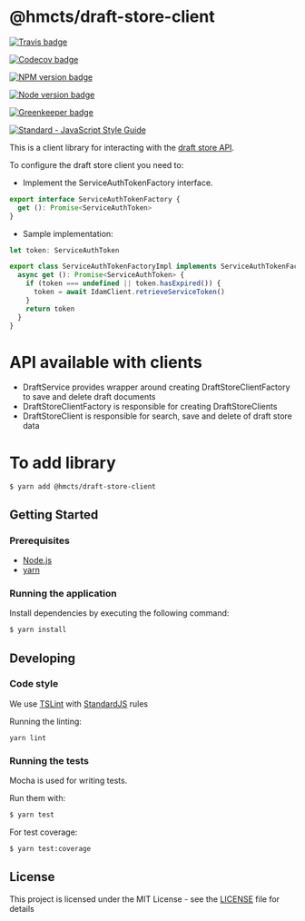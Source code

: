 # @hmcts/draft-store-client

[![Travis badge](https://api.travis-ci.org/hmcts/draft-store-client.svg?branch=master)](https://travis-ci.org/hmcts/draft-store-client)

[![Codecov badge](https://codecov.io/gh/hmcts/draft-store-client/graphs/badge.svg)](https://codecov.io/github/hmcts/draft-store-client)

[![NPM version badge](https://img.shields.io/npm/v/@hmcts/draft-store-client.svg)](https://www.npmjs.com/@hmcts/draft-store-client)

[![Node version badge](https://img.shields.io/node/v/@hmcts/draft-store-client.svg)](https://www.npmjs.com/@hmcts/draft-store-client)

[![Greenkeeper badge](https://badges.greenkeeper.io/hmcts/draft-store-client.svg)](https://greenkeeper.io/)

[![Standard - JavaScript Style Guide](https://img.shields.io/badge/code%20style-standard-brightgreen.svg)](http://standardjs.com/)

This is a client library for interacting with the [draft store API](https://github.com/hmcts/draft-store).

To configure the draft store client you need to:

* Implement the ServiceAuthTokenFactory interface.  

```typescript
export interface ServiceAuthTokenFactory {
  get (): Promise<ServiceAuthToken>
}
```
   
* Sample implementation:

```typescript
let token: ServiceAuthToken

export class ServiceAuthTokenFactoryImpl implements ServiceAuthTokenFactory{
  async get (): Promise<ServiceAuthToken> {
    if (token === undefined || token.hasExpired()) {
      token = await IdamClient.retrieveServiceToken()
    }
    return token
  }
}
```
   
# API available with clients

* DraftService provides wrapper around creating DraftStoreClientFactory to save and delete draft documents   
* DraftStoreClientFactory is responsible for creating DraftStoreClients
* DraftStoreClient is responsible for search, save and delete of draft store data

# To add library

```
$ yarn add @hmcts/draft-store-client
```

## Getting Started

### Prerequisites

* [Node.js](https://nodejs.org/)
* [yarn](https://yarnpkg.com/)

### Running the application

Install dependencies by executing the following command:

 ```bash
$ yarn install
 ```

## Developing

### Code style

We use [TSLint](https://palantir.github.io/tslint/) with [StandardJS](http://standardjs.com/index.html) rules 

Running the linting:

`yarn lint`

### Running the tests

Mocha is used for writing tests.

Run them with:

```bash
$ yarn test
```

For test coverage:

```bash
$ yarn test:coverage
```

## License

This project is licensed under the MIT License - see the [LICENSE](LICENSE.md) file for details

